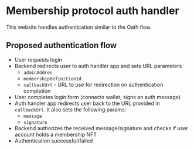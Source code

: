 # Membership protocol auth handler

This website handles authentication similar to the Oath flow.

## Proposed authentication flow
- User requests login
- Backend redirects user to auth handler app and sets URL parameters
    - `adminAddres` 
    - `membershipDefinitionId` 
    - `callbackUrl` - URL to use for redirection on authentication completion
- User completes login form (connects wallet, signs an auth message)
- Auth handler app redirects user back to the URL provided in `callbackUrl`. It also sets the following params:
    - `message`
    - `signature`
- Backend authorizes the received message/signature and checks if user account holds a membership NFT
- Authentication successful/failed
